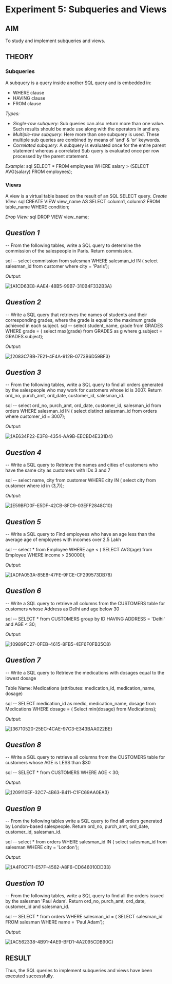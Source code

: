 # Experiment 5: Subqueries and Views

## AIM 
To study and implement subqueries and views.

## THEORY

### Subqueries
A subquery is a query inside another SQL query and is embedded in:
- WHERE clause
- HAVING clause
- FROM clause

*Types:*
- *Single-row subquery*:
  Sub queries can also return more than one value. Such results should be made use along with the operators in and any.
- *Multiple-row subquery*:
  Here more than one subquery is used. These multiple sub queries are combined by means of ‘and’ & ‘or’ keywords.
- *Correlated subquery*:
  A subquery is evaluated once for the entire parent statement whereas a correlated Sub query is evaluated once per row processed by the parent statement.

*Example:*
sql
SELECT * FROM employees
WHERE salary > (SELECT AVG(salary) FROM employees);

### Views
A view is a virtual table based on the result of an SQL SELECT query.
*Create View:*
sql
CREATE VIEW view_name AS
SELECT column1, column2 FROM table_name WHERE condition;

*Drop View:*
sql
DROP VIEW view_name;


*Question 1*
--
-- From the following tables, write a SQL query to determine the commission of the salespeople in Paris. Return commission.

sql
-- select commission from salesman 
WHERE salesman_id IN (
select salesman_id 
from customer 
where city = 'Paris');


*Output:*

![{A1CD63E8-AAE4-48B5-99B7-310B4F332B3A}](https://github.com/user-attachments/assets/ea6eede3-8be7-4403-93d8-e57614fd0917)


*Question 2*
---
-- Write a SQL query that retrieves the names of students and their corresponding grades, where the grade is equal to the maximum grade achieved in each subject.
sql
-- select student_name, grade 
from GRADES 
WHERE grade = (
select max(grade)
from GRADES as g
where g.subject = GRADES.subject);


*Output:*

![{2083C7BB-7E21-4F4A-912B-0773B6D59BF3}](https://github.com/user-attachments/assets/82a2c002-1da5-4127-83b3-33f6771f5112)


*Question 3*
---
-- From the following tables, write a SQL query to find all orders generated by the salespeople who may work for customers whose id is 3007. Return ord_no, purch_amt, ord_date, customer_id, salesman_id.

sql
-- select ord_no, purch_amt, ord_date, customer_id, salesman_id
from orders 
WHERE salesman_id IN (
select distinct salesman_id 
from orders 
where customer_id = 3007);


*Output:*

![{AE634F22-E3F8-4354-AA9B-EECBD4E331D4}](https://github.com/user-attachments/assets/f0c57ae1-563b-4714-8d2f-7ff7deed51b1)


*Question 4*
---
-- Write a SQL query to Retrieve the names and cities of customers who have the same city as customers with IDs 3 and 7

sql
-- select name, city 
from customer 
WHERE city IN (
select city from customer 
where id in (3,7));


*Output:*

![{E59BFD0F-E5DF-42CB-8FC9-03EFF2848C10}](https://github.com/user-attachments/assets/7b063be3-746e-4087-afa6-f435ca2bd3e5)


*Question 5*
---
-- Write a SQL query to Find employees who have an age less than the average age of employees with incomes over 2.5 Lakh

sql
-- select * from Employee 
WHERE age < (
SELECT AVG(age) from Employee 
WHERE income > 250000); 


*Output:*

![{ADFA053A-85E8-47FE-9FCE-CF299573DB78}](https://github.com/user-attachments/assets/33ae1b42-df53-4866-8d63-67c65c5ea46f)


*Question 6*
---
-- Write a SQL query to retrieve all columns from the CUSTOMERS table for customers whose Address as Delhi and age below 30

sql
-- SELECT * from CUSTOMERS 
group by ID
HAVING ADDRESS = 'Delhi' and AGE < 30;


*Output:*

![{0989FC27-0FEB-4615-8FB5-4EF6F0FB35C8}](https://github.com/user-attachments/assets/e696654b-0ce0-4d33-973b-4e8832d21041)


*Question 7*
---
-- Write a SQL query to Retrieve the medications with dosages equal to the lowest dosage

Table Name: Medications (attributes: medication_id, medication_name, dosage)

sql
-- SELECT medication_id as medic, medication_name, dosage 
from Medications 
WHERE dosage = (
Select min(dosage) 
from Medications);


*Output:*

![{36710520-25EC-4CAE-97C3-E343BAA022BE}](https://github.com/user-attachments/assets/97e91dc0-7958-44d3-aa1e-299aa40e443c)


*Question 8*
---
-- Write a SQL query to retrieve all columns from the CUSTOMERS table for customers whose AGE is LESS than $30

sql
-- SELECT * from CUSTOMERS 
WHERE AGE < 30;



*Output:*

![{209110EF-32C7-4B63-B411-C1FC69AA0EA3}](https://github.com/user-attachments/assets/a260457b-b973-4eb8-9d48-648278a5be1b)


*Question 9*
---
-- From the following tables write a SQL query to find all orders generated by London-based salespeople. Return ord_no, purch_amt, ord_date, customer_id, salesman_id.

sql
-- select * from orders 
WHERE salesman_id IN (
select salesman_id 
from salesman 
WHERE city = 'London');


*Output:*

![{A4F0C711-E57F-4562-A8F6-CD646010DD33}](https://github.com/user-attachments/assets/321f489f-03ba-47bf-8c61-f3c37b97beed)


*Question 10*
---
-- From the following tables, write a SQL query to find all the orders issued by the salesman 'Paul Adam'. Return ord_no, purch_amt, ord_date, customer_id and salesman_id.

sql
-- SELECT * from orders 
WHERE salesman_id = (
SELECT salesman_id 
FROM salesman 
WHERE name = 'Paul Adam'); 


*Output:*

![{AC562338-4B91-4AE9-BFD1-4A2095CDB90C}](https://github.com/user-attachments/assets/53c12f59-3dbf-45f2-80c1-4d9a00303a23)



## RESULT
Thus, the SQL queries to implement subqueries and views have been executed successfully.

